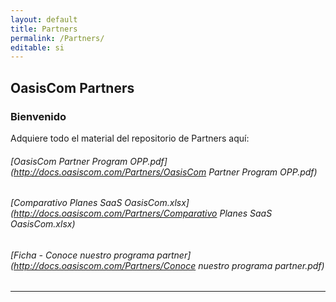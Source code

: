 ```yaml
---
layout: default
title: Partners
permalink: /Partners/
editable: si
---
```


## OasisCom Partners
### Bienvenido

Adquiere todo el material del repositorio de Partners aquí:

###### [OasisCom Partner Program OPP.pdf](http://docs.oasiscom.com/Partners/OasisCom Partner Program OPP.pdf)
###### [Comparativo Planes SaaS OasisCom.xlsx](http://docs.oasiscom.com/Partners/Comparativo Planes SaaS OasisCom.xlsx)  
###### [Ficha - Conoce nuestro programa partner](http://docs.oasiscom.com/Partners/Conoce nuestro programa partner.pdf)  


---------------------------------------------------------------



